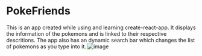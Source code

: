 # PokeFriends
This is an app created while using and learning create-react-app. It displays the information of the pokemons and is linked to their respective descritions.
The app also has an dynamic search bar which changes the list of pokemons as you type into it.
![image](https://user-images.githubusercontent.com/78137824/148212503-0e56b994-26d6-4723-a64d-659a13489b12.png)

